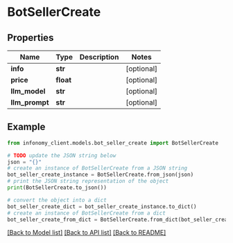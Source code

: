# BotSellerCreate


## Properties

Name | Type | Description | Notes
------------ | ------------- | ------------- | -------------
**info** | **str** |  | [optional] 
**price** | **float** |  | [optional] 
**llm_model** | **str** |  | [optional] 
**llm_prompt** | **str** |  | [optional] 

## Example

```python
from infonomy_client.models.bot_seller_create import BotSellerCreate

# TODO update the JSON string below
json = "{}"
# create an instance of BotSellerCreate from a JSON string
bot_seller_create_instance = BotSellerCreate.from_json(json)
# print the JSON string representation of the object
print(BotSellerCreate.to_json())

# convert the object into a dict
bot_seller_create_dict = bot_seller_create_instance.to_dict()
# create an instance of BotSellerCreate from a dict
bot_seller_create_from_dict = BotSellerCreate.from_dict(bot_seller_create_dict)
```
[[Back to Model list]](../README.md#documentation-for-models) [[Back to API list]](../README.md#documentation-for-api-endpoints) [[Back to README]](../README.md)


